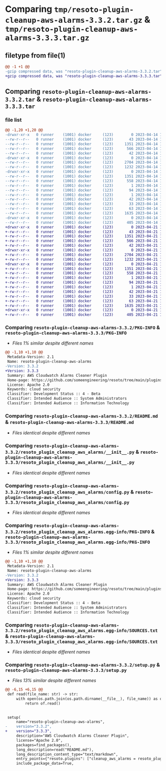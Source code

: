 # Comparing `tmp/resoto-plugin-cleanup-aws-alarms-3.3.2.tar.gz` & `tmp/resoto-plugin-cleanup-aws-alarms-3.3.3.tar.gz`

## filetype from file(1)

```diff
@@ -1 +1 @@
-gzip compressed data, was "resoto-plugin-cleanup-aws-alarms-3.3.2.tar", last modified: Fri Apr 14 16:14:51 2023, max compression
+gzip compressed data, was "resoto-plugin-cleanup-aws-alarms-3.3.3.tar", last modified: Fri Apr 21 14:34:46 2023, max compression
```

## Comparing `resoto-plugin-cleanup-aws-alarms-3.3.2.tar` & `resoto-plugin-cleanup-aws-alarms-3.3.3.tar`

### file list

```diff
@@ -1,20 +1,20 @@
-drwxr-xr-x   0 runner    (1001) docker     (123)        0 2023-04-14 16:14:51.759384 resoto-plugin-cleanup-aws-alarms-3.3.2/
--rw-r--r--   0 runner    (1001) docker     (123)       43 2023-04-14 16:12:52.000000 resoto-plugin-cleanup-aws-alarms-3.3.2/MANIFEST.in
--rw-r--r--   0 runner    (1001) docker     (123)     1351 2023-04-14 16:14:51.759384 resoto-plugin-cleanup-aws-alarms-3.3.2/PKG-INFO
--rw-r--r--   0 runner    (1001) docker     (123)      566 2023-04-14 16:12:52.000000 resoto-plugin-cleanup-aws-alarms-3.3.2/README.md
--rw-r--r--   0 runner    (1001) docker     (123)       42 2023-04-14 16:12:52.000000 resoto-plugin-cleanup-aws-alarms-3.3.2/requirements.txt
-drwxr-xr-x   0 runner    (1001) docker     (123)        0 2023-04-14 16:14:51.755384 resoto-plugin-cleanup-aws-alarms-3.3.2/resoto_plugin_cleanup_aws_alarms/
--rw-r--r--   0 runner    (1001) docker     (123)     2704 2023-04-14 16:12:52.000000 resoto-plugin-cleanup-aws-alarms-3.3.2/resoto_plugin_cleanup_aws_alarms/__init__.py
--rw-r--r--   0 runner    (1001) docker     (123)     1232 2023-04-14 16:12:52.000000 resoto-plugin-cleanup-aws-alarms-3.3.2/resoto_plugin_cleanup_aws_alarms/config.py
-drwxr-xr-x   0 runner    (1001) docker     (123)        0 2023-04-14 16:14:51.759384 resoto-plugin-cleanup-aws-alarms-3.3.2/resoto_plugin_cleanup_aws_alarms.egg-info/
--rw-r--r--   0 runner    (1001) docker     (123)     1351 2023-04-14 16:14:51.000000 resoto-plugin-cleanup-aws-alarms-3.3.2/resoto_plugin_cleanup_aws_alarms.egg-info/PKG-INFO
--rw-r--r--   0 runner    (1001) docker     (123)      558 2023-04-14 16:14:51.000000 resoto-plugin-cleanup-aws-alarms-3.3.2/resoto_plugin_cleanup_aws_alarms.egg-info/SOURCES.txt
--rw-r--r--   0 runner    (1001) docker     (123)        1 2023-04-14 16:14:51.000000 resoto-plugin-cleanup-aws-alarms-3.3.2/resoto_plugin_cleanup_aws_alarms.egg-info/dependency_links.txt
--rw-r--r--   0 runner    (1001) docker     (123)       94 2023-04-14 16:14:51.000000 resoto-plugin-cleanup-aws-alarms-3.3.2/resoto_plugin_cleanup_aws_alarms.egg-info/entry_points.txt
--rw-r--r--   0 runner    (1001) docker     (123)        1 2023-04-14 16:14:51.000000 resoto-plugin-cleanup-aws-alarms-3.3.2/resoto_plugin_cleanup_aws_alarms.egg-info/not-zip-safe
--rw-r--r--   0 runner    (1001) docker     (123)       42 2023-04-14 16:14:51.000000 resoto-plugin-cleanup-aws-alarms-3.3.2/resoto_plugin_cleanup_aws_alarms.egg-info/requires.txt
--rw-r--r--   0 runner    (1001) docker     (123)       33 2023-04-14 16:14:51.000000 resoto-plugin-cleanup-aws-alarms-3.3.2/resoto_plugin_cleanup_aws_alarms.egg-info/top_level.txt
--rw-r--r--   0 runner    (1001) docker     (123)       63 2023-04-14 16:14:51.759384 resoto-plugin-cleanup-aws-alarms-3.3.2/setup.cfg
--rw-r--r--   0 runner    (1001) docker     (123)     1635 2023-04-14 16:12:52.000000 resoto-plugin-cleanup-aws-alarms-3.3.2/setup.py
-drwxr-xr-x   0 runner    (1001) docker     (123)        0 2023-04-14 16:14:51.759384 resoto-plugin-cleanup-aws-alarms-3.3.2/test/
--rw-r--r--   0 runner    (1001) docker     (123)      405 2023-04-14 16:12:52.000000 resoto-plugin-cleanup-aws-alarms-3.3.2/test/test_config.py
+drwxr-xr-x   0 runner    (1001) docker     (123)        0 2023-04-21 14:34:46.036860 resoto-plugin-cleanup-aws-alarms-3.3.3/
+-rw-r--r--   0 runner    (1001) docker     (123)       43 2023-04-21 14:32:40.000000 resoto-plugin-cleanup-aws-alarms-3.3.3/MANIFEST.in
+-rw-r--r--   0 runner    (1001) docker     (123)     1351 2023-04-21 14:34:46.036860 resoto-plugin-cleanup-aws-alarms-3.3.3/PKG-INFO
+-rw-r--r--   0 runner    (1001) docker     (123)      566 2023-04-21 14:32:40.000000 resoto-plugin-cleanup-aws-alarms-3.3.3/README.md
+-rw-r--r--   0 runner    (1001) docker     (123)       42 2023-04-21 14:32:40.000000 resoto-plugin-cleanup-aws-alarms-3.3.3/requirements.txt
+drwxr-xr-x   0 runner    (1001) docker     (123)        0 2023-04-21 14:34:46.036860 resoto-plugin-cleanup-aws-alarms-3.3.3/resoto_plugin_cleanup_aws_alarms/
+-rw-r--r--   0 runner    (1001) docker     (123)     2704 2023-04-21 14:32:40.000000 resoto-plugin-cleanup-aws-alarms-3.3.3/resoto_plugin_cleanup_aws_alarms/__init__.py
+-rw-r--r--   0 runner    (1001) docker     (123)     1232 2023-04-21 14:32:40.000000 resoto-plugin-cleanup-aws-alarms-3.3.3/resoto_plugin_cleanup_aws_alarms/config.py
+drwxr-xr-x   0 runner    (1001) docker     (123)        0 2023-04-21 14:34:46.036860 resoto-plugin-cleanup-aws-alarms-3.3.3/resoto_plugin_cleanup_aws_alarms.egg-info/
+-rw-r--r--   0 runner    (1001) docker     (123)     1351 2023-04-21 14:34:46.000000 resoto-plugin-cleanup-aws-alarms-3.3.3/resoto_plugin_cleanup_aws_alarms.egg-info/PKG-INFO
+-rw-r--r--   0 runner    (1001) docker     (123)      558 2023-04-21 14:34:46.000000 resoto-plugin-cleanup-aws-alarms-3.3.3/resoto_plugin_cleanup_aws_alarms.egg-info/SOURCES.txt
+-rw-r--r--   0 runner    (1001) docker     (123)        1 2023-04-21 14:34:46.000000 resoto-plugin-cleanup-aws-alarms-3.3.3/resoto_plugin_cleanup_aws_alarms.egg-info/dependency_links.txt
+-rw-r--r--   0 runner    (1001) docker     (123)       94 2023-04-21 14:34:46.000000 resoto-plugin-cleanup-aws-alarms-3.3.3/resoto_plugin_cleanup_aws_alarms.egg-info/entry_points.txt
+-rw-r--r--   0 runner    (1001) docker     (123)        1 2023-04-21 14:34:46.000000 resoto-plugin-cleanup-aws-alarms-3.3.3/resoto_plugin_cleanup_aws_alarms.egg-info/not-zip-safe
+-rw-r--r--   0 runner    (1001) docker     (123)       42 2023-04-21 14:34:46.000000 resoto-plugin-cleanup-aws-alarms-3.3.3/resoto_plugin_cleanup_aws_alarms.egg-info/requires.txt
+-rw-r--r--   0 runner    (1001) docker     (123)       33 2023-04-21 14:34:46.000000 resoto-plugin-cleanup-aws-alarms-3.3.3/resoto_plugin_cleanup_aws_alarms.egg-info/top_level.txt
+-rw-r--r--   0 runner    (1001) docker     (123)       63 2023-04-21 14:34:46.036860 resoto-plugin-cleanup-aws-alarms-3.3.3/setup.cfg
+-rw-r--r--   0 runner    (1001) docker     (123)     1635 2023-04-21 14:32:40.000000 resoto-plugin-cleanup-aws-alarms-3.3.3/setup.py
+drwxr-xr-x   0 runner    (1001) docker     (123)        0 2023-04-21 14:34:46.036860 resoto-plugin-cleanup-aws-alarms-3.3.3/test/
+-rw-r--r--   0 runner    (1001) docker     (123)      405 2023-04-21 14:32:40.000000 resoto-plugin-cleanup-aws-alarms-3.3.3/test/test_config.py
```

### Comparing `resoto-plugin-cleanup-aws-alarms-3.3.2/PKG-INFO` & `resoto-plugin-cleanup-aws-alarms-3.3.3/PKG-INFO`

 * *Files 1% similar despite different names*

```diff
@@ -1,10 +1,10 @@
 Metadata-Version: 2.1
 Name: resoto-plugin-cleanup-aws-alarms
-Version: 3.3.2
+Version: 3.3.3
 Summary: AWS Cloudwatch Alarms Cleaner Plugin
 Home-page: https://github.com/someengineering/resoto/tree/main/plugins/cleanup_aws_alarms
 License: Apache 2.0
 Keywords: cloud security
 Classifier: Development Status :: 4 - Beta
 Classifier: Intended Audience :: System Administrators
 Classifier: Intended Audience :: Information Technology
```

### Comparing `resoto-plugin-cleanup-aws-alarms-3.3.2/README.md` & `resoto-plugin-cleanup-aws-alarms-3.3.3/README.md`

 * *Files identical despite different names*

### Comparing `resoto-plugin-cleanup-aws-alarms-3.3.2/resoto_plugin_cleanup_aws_alarms/__init__.py` & `resoto-plugin-cleanup-aws-alarms-3.3.3/resoto_plugin_cleanup_aws_alarms/__init__.py`

 * *Files identical despite different names*

### Comparing `resoto-plugin-cleanup-aws-alarms-3.3.2/resoto_plugin_cleanup_aws_alarms/config.py` & `resoto-plugin-cleanup-aws-alarms-3.3.3/resoto_plugin_cleanup_aws_alarms/config.py`

 * *Files identical despite different names*

### Comparing `resoto-plugin-cleanup-aws-alarms-3.3.2/resoto_plugin_cleanup_aws_alarms.egg-info/PKG-INFO` & `resoto-plugin-cleanup-aws-alarms-3.3.3/resoto_plugin_cleanup_aws_alarms.egg-info/PKG-INFO`

 * *Files 1% similar despite different names*

```diff
@@ -1,10 +1,10 @@
 Metadata-Version: 2.1
 Name: resoto-plugin-cleanup-aws-alarms
-Version: 3.3.2
+Version: 3.3.3
 Summary: AWS Cloudwatch Alarms Cleaner Plugin
 Home-page: https://github.com/someengineering/resoto/tree/main/plugins/cleanup_aws_alarms
 License: Apache 2.0
 Keywords: cloud security
 Classifier: Development Status :: 4 - Beta
 Classifier: Intended Audience :: System Administrators
 Classifier: Intended Audience :: Information Technology
```

### Comparing `resoto-plugin-cleanup-aws-alarms-3.3.2/resoto_plugin_cleanup_aws_alarms.egg-info/SOURCES.txt` & `resoto-plugin-cleanup-aws-alarms-3.3.3/resoto_plugin_cleanup_aws_alarms.egg-info/SOURCES.txt`

 * *Files identical despite different names*

### Comparing `resoto-plugin-cleanup-aws-alarms-3.3.2/setup.py` & `resoto-plugin-cleanup-aws-alarms-3.3.3/setup.py`

 * *Files 13% similar despite different names*

```diff
@@ -6,15 +6,15 @@
 def read(file_name: str) -> str:
     with open(os.path.join(os.path.dirname(__file__), file_name)) as of:
         return of.read()
 
 
 setup(
     name="resoto-plugin-cleanup-aws-alarms",
-    version="3.3.2",
+    version="3.3.3",
     description="AWS Cloudwatch Alarms Cleaner Plugin",
     license="Apache 2.0",
     packages=find_packages(),
     long_description=read("README.md"),
     long_description_content_type="text/markdown",
     entry_points={"resoto.plugins": ["cleanup_aws_alarms = resoto_plugin_cleanup_aws_alarms:CleanupAWSAlarmsPlugin"]},
     include_package_data=True,
```

